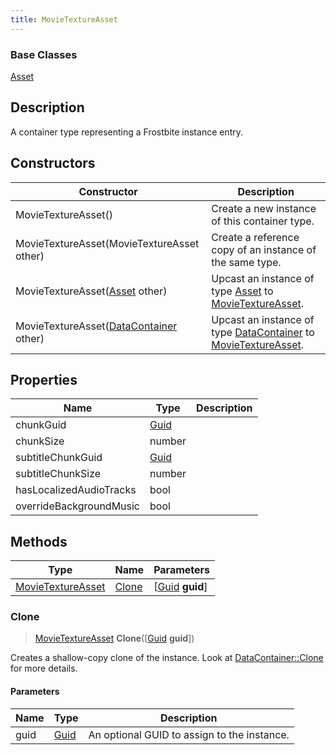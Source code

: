 ```yaml
---
title: MovieTextureAsset
---
```

### Base Classes

[Asset](/vext/ref/fb/asset/)

## Description

A container type representing a Frostbite instance entry.

## Constructors

| Constructor                                                                  | Description                                                                                                               |
| ---------------------------------------------------------------------------- | ------------------------------------------------------------------------------------------------------------------------- |
| MovieTextureAsset()                                                          | Create a new instance of this container type.                                                                             |
| MovieTextureAsset(MovieTextureAsset other)                                   | Create a reference copy of an instance of the same type.                                                                  |
| MovieTextureAsset([Asset](/vext/ref/fb/asset/) other)                                      | Upcast an instance of type [Asset](/vext/ref/fb/asset/) to [MovieTextureAsset](/vext/ref/fb/movietextureasset/).                                      |
| MovieTextureAsset([DataContainer](/vext/ref/shared/class/datacontainer) other) | Upcast an instance of type [DataContainer](/vext/ref/shared/class/datacontainer) to [MovieTextureAsset](/vext/ref/fb/movietextureasset/). |

## Properties

| Name                    | Type                              | Description |
| ----------------------- | --------------------------------- | ----------- |
| chunkGuid               | [Guid](/vext/ref/shared/class/guid) |             |
| chunkSize               | number                            |             |
| subtitleChunkGuid       | [Guid](/vext/ref/shared/class/guid) |             |
| subtitleChunkSize       | number                            |             |
| hasLocalizedAudioTracks | bool                              |             |
| overrideBackgroundMusic | bool                              |             |

## Methods

| Type                                   | Name            | Parameters                                     |
| -------------------------------------- | --------------- | ---------------------------------------------- |
| [MovieTextureAsset](/vext/ref/fb/movietextureasset/) | [Clone](#clone) | \[[Guid](/vext/ref/shared/class/guid) **guid**\] |

### Clone

> [MovieTextureAsset](/vext/ref/fb/movietextureasset/) **Clone**(\[[Guid](/vext/ref/shared/class/guid) **guid**\])

Creates a shallow-copy clone of the instance. Look at [DataContainer::Clone](/vext/ref/shared/class/datacontainer#clone) for more details.

#### Parameters

| Name | Type         | Description                                 |
| ---- | ------------ | ------------------------------------------- |
| guid | [Guid](/vext/ref/shared/class/guid/) | An optional GUID to assign to the instance. |
